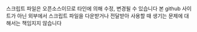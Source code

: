 스크립트 파일은 오픈소스이므로 타인에 의해 수정, 변경될 수 있습니다
본 github 사이트가 아닌 외부에서 스크립트 파일을 다운받거나 전달받아 사용할 때 생기는 문제에 대해서는 책임지지 않습니다
